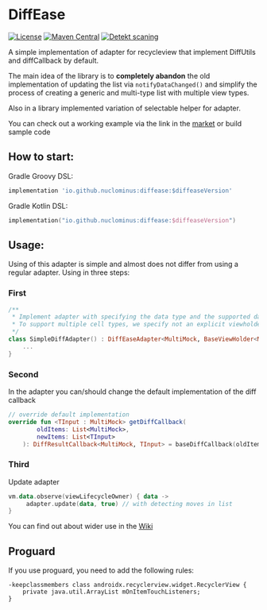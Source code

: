 # DiffEase

[![License](https://img.shields.io/badge/License-Apache%202.0-blue.svg)](https://github.com/Nuclominus/DiffEase?tab=Apache-2.0-1-ov-file)
[![Maven Central](https://img.shields.io/maven-central/v/io.github.nuclominus/diffease.svg?label=Maven%20Central)](https://central.sonatype.com/artifact/io.github.nuclominus/diffease)
[![Detekt scaning](https://github.com/Nuclominus/DiffEase/actions/workflows/pr_code_analyzing.yml/badge.svg)](https://github.com/Nuclominus/DiffEase/actions/workflows/pr_code_analyzing.yml)

A simple implementation of adapter for recycleview that implement DiffUtils and diffCallback by default.

The main idea of the library is to **completely abandon** the old implementation of updating the list via `notifyDataChanged()` and simplify the process of creating a generic and multi-type list with multiple view types.

Also in a library implemented variation of selectable helper for adapter.

You can check out a working example via the link in the [market](https://play.google.com/store/apps/details?id=com.nuclominus.diffease.sample) or build sample code

## How to start:

Gradle Groovy DSL:
```groovy
implementation 'io.github.nuclominus:diffease:$diffeaseVersion'
```

Gradle Kotlin DSL:
```kotlin
implementation("io.github.nuclominus:diffease:$diffeaseVersion")
```

## Usage:

Using of this adapter is simple and almost does not differ from using a regular adapter. 
Using in three steps:

### First
```kotlin
/**
 * Implement adapter with specifying the data type and the supported data type. 
 * To support multiple cell types, we specify not an explicit viewholder type, but a generic one. 
 */
class SimpleDiffAdapter() : DiffEaseAdapter<MultiMock, BaseViewHolder<MultiMock>>() {
    ...
}
```

### Second
In the adapter you can/should change the default implementation of the diff callback

```kotlin
// override default implementation
override fun <TInput : MultiMock> getDiffCallback(
        oldItems: List<MultiMock>,
        newItems: List<TInput>
    ): DiffResultCallback<MultiMock, TInput> = baseDiffCallback(oldItems, newItems)
```

### Third
Update adapter

```kotlin
vm.data.observe(viewLifecycleOwner) { data ->
     adapter.update(data, true) // with detecting moves in list
}
```

You can find out about wider use in the [Wiki](https://github.com/Nuclominus/DiffEase/wiki)

## Proguard

If you use proguard, you need to add the following rules:

```proguard
-keepclassmembers class androidx.recyclerview.widget.RecyclerView {
    private java.util.ArrayList mOnItemTouchListeners;
}
```
